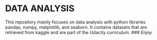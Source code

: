 # DATA ANALYSIS
This repository mainly focuses on data analysis with python libraries pandas, numpy, matplotlib, and 
seaborn. It contains datasets that are retrieved from kaggle and are part of the Udacity curriculum.
_### Enjoy_

